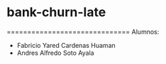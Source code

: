 # bank-churn-late
==============================
Alumnos:


- Fabricio Yared Cardenas Huaman
- Andres Alfredo Soto Ayala
